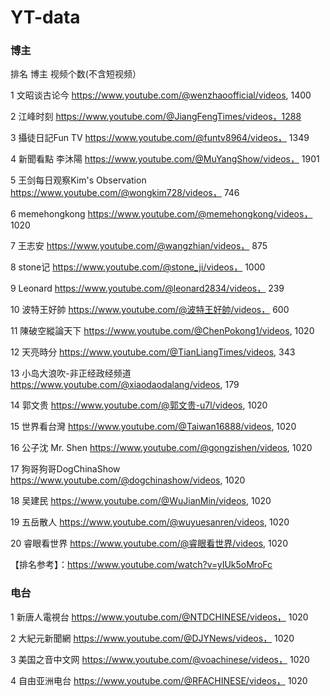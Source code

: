 # YT-data
### 博主
排名	博主	视频个数(不含短视频）

1	文昭谈古论今
https://www.youtube.com/@wenzhaoofficial/videos, 1400

2	江峰时刻
https://www.youtube.com/@JiangFengTimes/videos，1288	

3	攝徒日記Fun TV
https://www.youtube.com/@funtv8964/videos， 1349	

4	新聞看點 李沐陽
https://www.youtube.com/@MuYangShow/videos， 1901	

5	王剑每日观察Kim's Observation
https://www.youtube.com/@wongkim728/videos， 746	

6	memehongkong
https://www.youtube.com/@memehongkong/videos， 1020

7	王志安
https://www.youtube.com/@wangzhian/videos， 875	

8	stone记
https://www.youtube.com/@stone_ji/videos， 1000	

9	Leonard
https://www.youtube.com/@leonard2834/videos， 239	

10	波特王好帥
https://www.youtube.com/@波特王好帥/videos， 600	

11  陳破空縱論天下
https://www.youtube.com/@ChenPokong1/videos, 1020

12  天亮時分
https://www.youtube.com/@TianLiangTimes/videos, 343

13  小岛大浪吹-非正经政经频道
https://www.youtube.com/@xiaodaodalang/videos, 179

14  郭文贵
https://www.youtube.com/@郭文贵-u7l/videos, 1020

15  世界看台灣
https://www.youtube.com/@Taiwan16888/videos, 1020

16  公子沈 Mr. Shen
https://www.youtube.com/@gongzishen/videos, 1020

17  狗哥狗哥DogChinaShow
https://www.youtube.com/@dogchinashow/videos, 1020

18  吴建民
https://www.youtube.com/@WuJianMin/videos, 1020

19  五岳散人
https://www.youtube.com/@wuyuesanren/videos, 1020

20  睿眼看世界
https://www.youtube.com/@睿眼看世界/videos, 1020

【排名参考】：https://www.youtube.com/watch?v=yIUk5oMroFc

### 电台

1 新唐人電視台
https://www.youtube.com/@NTDCHINESE/videos， 1020

2 大紀元新聞網
https://www.youtube.com/@DJYNews/videos， 1020

3 美国之音中文网
https://www.youtube.com/@voachinese/videos， 1020

4 自由亚洲电台
https://www.youtube.com/@RFACHINESE/videos， 1020

